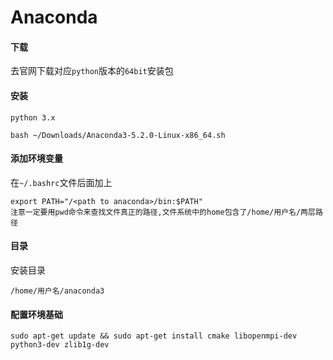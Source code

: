 # Anaconda

#### 下载

去官网下载对应`python`版本的`64bit`安装包

#### 安装

`python 3.x`

```
bash ~/Downloads/Anaconda3-5.2.0-Linux-x86_64.sh
```

#### 添加环境变量

在`~/.bashrc`文件后面加上

```
export PATH="/<path to anaconda>/bin:$PATH" 
注意一定要用pwd命令来查找文件真正的路径,文件系统中的home包含了/home/用户名/两层路径
```

#### 目录

安装目录

```
/home/用户名/anaconda3
```

#### 配置环境基础

```
sudo apt-get update && sudo apt-get install cmake libopenmpi-dev python3-dev zlib1g-dev
```